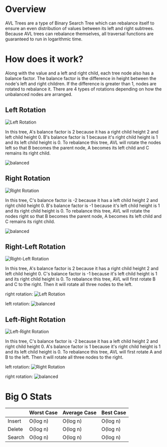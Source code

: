 # Overview

AVL Trees are a type of Binary Search Tree which can rebalance itself to ensure an even distribution of values between its left and right subtrees. Because AVL trees can rebalance themselves, all traversal functions are guaranteed to run in logarithmic time.

# How does it work?

Along with the value and a left and right child, each tree node also has a balance factor. The balance factor is the difference in height between the node's left and right children. If the difference is greater than 1, nodes are rotated to rebalance it. There are 4 types of rotations depending on how the unbalanced nodes are arranged.

## Left Rotation

![Left Rotation](./images/avlAssets/left.png)

In this tree, A's balance factor is 2 because it has a right child height 2 and left child height 0. B's balance factor is 1 because it's right child height is 1 and its left child height is 0. To rebalance this tree, AVL will rotate the nodes left so that B becomes the parent node, A becomes its left child and C remains its right child.

![balanced](./images/avlAssets/balanced.png)

## Right Rotation

![Right Rotation](./images/avlAssets/right.png)

In this tree, C's balance factor is -2 because it has a left child height 2 and right child height 0. B's balance factor is -1 because it's left child height is 1 and its right child height is 0. To rebalance this tree, AVL will rotate the nodes right so that B becomes the parent node, A becomes its left child and C remains its right child.

![balanced](./images/avlAssets/balanced.png)

## Right-Left Rotation

![Right-Left Rotation](https://raw.githubusercontent.com/AlgoVisionKnights/adv-react/main/src/assets/avlAssets/rightLeft.png)

In this tree, A's balance factor is 2 because it has a right child height 2 and left child height 0. C's balance factor is -1 because it's left child height is 1 and its right child height is 0. To rebalance this tree, AVL will first rotate B and C to the right. Then it will rotate all three nodes to the left.

right rotation:
![Left Rotation](https://raw.githubusercontent.com/AlgoVisionKnights/adv-react/main/src/assets/avlAssets/left.png)

left rotation:
![balanced](https://raw.githubusercontent.com/AlgoVisionKnights/adv-react/main/src/assets/avlAssets/balanced.png)

## Left-Right Rotation

![Left-Right Rotation](https://raw.githubusercontent.com/AlgoVisionKnights/adv-react/main/src/assets/avlAssets/leftRight.png)

In this tree, C's balance factor is -2 because it has a left child height 2 and right child height 0. A's balance factor is 1 because it's right child height is 1 and its left child height is 0. To rebalance this tree, AVL will first rotate A and B to the left. Then it will rotate all three nodes to the right.

left rotation:
![Right Rotation](https://raw.githubusercontent.com/AlgoVisionKnights/adv-react/main/src/assets/avlAssets/right.png)

right rotation:
![balanced](https://raw.githubusercontent.com/AlgoVisionKnights/adv-react/main/src/assets/avlAssets/balanced.png)

# Big O Stats

|        | Worst Case | Average Case | Best Case |
| ------ | ---------- | ------------ | --------- |
| Insert | O(log n)   | O(log n)     | O(log n)  |
| Delete | O(log n)   | O(log n)     | O(log n)  |
| Search | O(log n)   | O(log n)     | O(log n)  |
